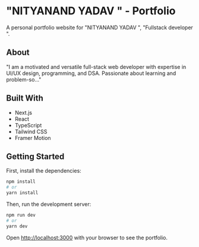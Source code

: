 # "NITYANAND YADAV " - Portfolio

A personal portfolio website for "NITYANAND YADAV ", "Fullstack developer ".

## About

"I am a motivated and versatile full-stack web developer with expertise in UI/UX design, programming, and DSA. Passionate about learning and problem-so..."

## Built With

- Next.js
- React
- TypeScript
- Tailwind CSS
- Framer Motion

## Getting Started

First, install the dependencies:

```bash
npm install
# or
yarn install
```

Then, run the development server:

```bash
npm run dev
# or
yarn dev
```

Open [http://localhost:3000](http://localhost:3000) with your browser to see the portfolio.